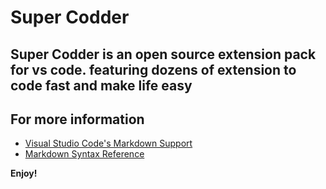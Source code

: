 # Super Codder

## Super Codder is an open source extension pack for vs code. featuring dozens of extension to code fast and make life easy
## For more information

* [Visual Studio Code's Markdown Support](http://code.visualstudio.com/docs/languages/markdown)
* [Markdown Syntax Reference](https://help.github.com/articles/markdown-basics/)

**Enjoy!**
